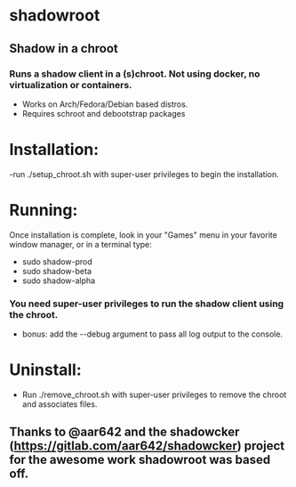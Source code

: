 # shadowroot

## Shadow in a chroot

### Runs a shadow client in a (s)chroot.  Not using docker, no virtualization or containers.

* Works on Arch/Fedora/Debian based distros.
* Requires schroot and debootstrap packages

# Installation:
-run ./setup_chroot.sh with super-user privileges to begin the installation.

# Running:
Once installation is complete, look in your "Games" menu in your favorite window manager, or in a terminal type:

* sudo shadow-prod
* sudo shadow-beta
* sudo shadow-alpha

### You need super-user privileges to run the shadow client using the chroot.

- bonus: add the --debug argument to pass all log output to the console.


# Uninstall:
* Run ./remove_chroot.sh with super-user privileges to remove the chroot and associates files.


## Thanks to @aar642 and the shadowcker (https://gitlab.com/aar642/shadowcker) project for the awesome work shadowroot was based off.
